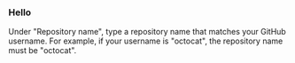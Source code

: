 ### Hello
Under "Repository name", type a repository name that matches your GitHub username. For example, if your username is "octocat", the repository name must be "octocat".

